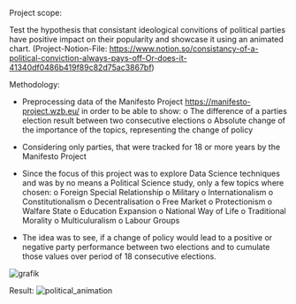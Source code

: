 Project scope:

Test the hypothesis that consistant ideological convitions of political parties have positive impact on their popularity and showcase it using an animated chart.
(Project-Notion-File: https://www.notion.so/consistancy-of-a-political-conviction-always-pays-off-Or-does-it-41340df0486b419f89c82d75ac3867bf)

Methodology:

  -	Preprocessing data of the Manifesto Project https://manifesto-project.wzb.eu/  in order to be able to show:
    o	The difference of a parties election result between two consecutive elections
    o	Absolute change of the importance of the topics, representing the change of policy
    
  -	Considering only parties, that were tracked for 18 or more years by the Manifesto Project
  
  - Since the focus of this project was to explore Data Science techniques and was by no means a Political Science study, only a few topics where chosen:
    o	Foreign Special Relationship
    o	Military
    o	Internationalism
    o	Constitutionalism
    o	Decentralisation
    o	Free Market
    o	Protectionism
    o	Walfare State
    o	Education Expansion
    o	National Way of Life
    o	Traditional Morality
    o	Multiculuralism
    o	Labour Groups

- The idea was to see, if a change of policy would lead to a positive or negative party performance between two elections and to cumulate those values over period of 18 consecutive elections.
  
![grafik](https://user-images.githubusercontent.com/66714895/103219140-352db800-491d-11eb-8a8b-ca102907b3ec.png)


Result: 
![political_animation](https://user-images.githubusercontent.com/66714895/103219030-e97b0e80-491c-11eb-8705-0f859fb8a03b.gif)
